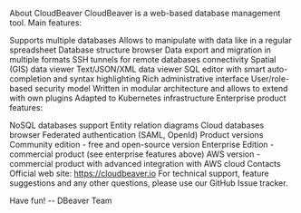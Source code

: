 About CloudBeaver
CloudBeaver is a web-based database management tool.
Main features:

Supports multiple databases
Allows to manipulate with data like in a regular spreadsheet
Database structure browser
Data export and migration in multiple formats
SSH tunnels for remote databases connectivity
Spatial (GIS) data viewer
Text/JSON/XML data viewer
SQL editor with smart auto-completion and syntax highlighting
Rich administrative interface
User/role-based security model
Written in modular architecture and allows to extend with own plugins
Adapted to Kubernetes infrastructure
Enterprise product features:

NoSQL databases support
Entity relation diagrams
Cloud databases browser
Federated authentication (SAML, OpenId)
Product versions
Community edition - free and open-source version
Enterprise Edition - commercial product (see enterprise features above)
AWS version - commercial product with advanced integration with AWS cloud
Contacts
Official web site: https://cloudbeaver.io
For technical support, feature suggestions and any other questions, please use our GitHub Issue tracker.

Have fun!
-- DBeaver Team
